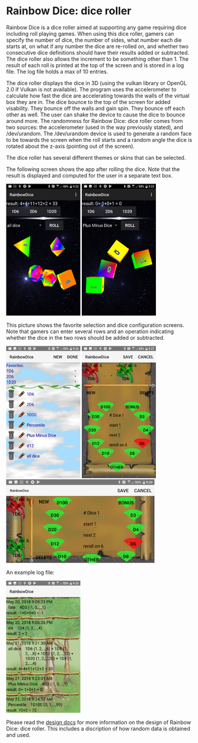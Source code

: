 # Rainbow Dice: dice roller
Rainbow Dice is a dice roller aimed at supporting any game requiring dice
including roll playing games.  When using this dice roller, gamers can specify
the number of dice, the number of sides, what number each die starts at, on
what if any number the dice are re-rolled on, and whether two consecutive dice
definitions should have their results added or subtracted.  The dice roller
also allows the increment to be something other than 1.  The result of each
roll is printed at the top of the screen and is stored in a log file.  The log
file holds a max of 10 entries.

The dice roller displays the dice in 3D (using the vulkan library or OpenGL 2.0
if Vulkan is not available).  The program uses the accelerometer to calculate
how fast the dice are accelerating towards the walls of the virtual box they
are in.  The dice bounce to the top of the screen for added visability.  They
bounce off the walls and gain spin.  They bounce off each other as well.  The
user can shake the device to cause the dice to bounce around more.  The
randomness for Rainbow Dice: dice roller comes from two sources: the
accelerometer (used in the way previously stated), and /dev/urandom.  The
/dev/urandom device is used to generate a random face to be towards the screen
when the roll starts and a random angle the dice is rotated about the z-axis
(pointing out of the screen).

The dice roller has several different themes or skins that can be selected.

The following screen shows the app after rolling the dice.  Note that the
result is displayed and computed for the user in a separate text box.

<img src=screenshots/rainbowDice1.png width=200> <img src=screenshots/rainbowDice2.png width=200>

This picture shows the favorite selection and dice configuration screens.  Note
that gamers can enter several rows and an operation indicating whether the dice
in the two rows should be added or subtracted.

<img src=screenshots/rainbowDice_favoriteSelection.png width=200> <img src=screenshots/rainbowDice_customization1.png width=200> <img src=screenshots/rainbowDice_customization2.png width=400>

An example log file:

<img src=screenshots/rainbowDice_log.png width=200>

Please read the [design docs](https://github.com/cerulean-quasar/rainbowDice/blob/master/docs/design.md "design docs")
for more information on the design of Rainbow Dice: dice roller.  This includes
a discription of how random data is obtained and used.
